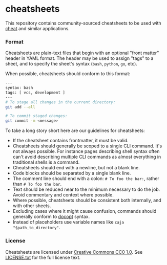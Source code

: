 # cheatsheets #
This repository contains community-sourced cheatsheets to be used with
[cheat][] and similar applications.

### Format ###
Cheatsheets are plain-text files that begin with an optional "front matter"
header in YAML format. The header may be used to assign "tags" to a sheet, and
to specify the sheet's syntax (`bash`, `python`, `go`, etc).

When possible, cheatsheets should conform to this format:

```sh
---
syntax: bash
tags: [ vcs, development ]
---
# To stage all changes in the current directory:
git add --all

# To commit staged changes:
git commit -m <message>
```

To take a long story short here are our guidelines for cheatsheets:

- If the cheatsheet contains frontmatter, it must be valid.
- Cheatsheets should generally be scoped to a single CLI command.
  It's not always possible. For instance pages describing shell syntax often can't avoid describing
  multiple CLI commands as almost everything in traditional shells is a command.
- Cheatsheets should end with a newline, but not a blank line.
- Code blocks should be separated by a single blank line.
- The comment line should end with a colon: `# To foo the bar:`, rather than `# To foo the bar`.
- Text should be reduced near to the minimum necessary to do the job. Avoid commentary and context where possible.
- Where possible, cheatsheets should be consistent both internally, and with other sheets.
- Excluding cases where it might cause confusion, commands should generally conform to [docopt][] syntax.
- Instead of placeholders use variable names like `caja "$path_to_directory"`.

### License ###
Cheatsheets are licensed under [Creative Commons CC0 1.0][cc0]. See
[LICENSE.txt][] for the full license text.


[LICENSE.txt]: https://github.com/cheat/cheatsheets/blob/master/.github/LICENSE.txt
[cc0]: https://creativecommons.org/publicdomain/zero/1.0/legalcode
[cheat]:  https://github.com/cheat/cheat
[docopt]: http://docopt.org
